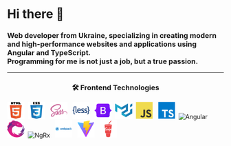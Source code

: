 <h1 align="left"> Hi there 👋</h1>
<h3 align="left">Web developer from Ukraine, specializing in creating modern and high-performance websites and applications using Angular and TypeScript. </br> Programming for me is not just a job, but a true passion.
   </h3>

---
<h3 align="center">🛠 Frontend Technologies</h3>

<p align="left"> 
    <img src="https://raw.githubusercontent.com/devicons/devicon/master/icons/html5/html5-original-wordmark.svg" alt="HTML5" title="HTML5" width="40" height="40"/>&nbsp;
  <img src="https://raw.githubusercontent.com/devicons/devicon/master/icons/css3/css3-original-wordmark.svg" alt="CSS3" title="CSS3" width="40" height="40"/> &nbsp;
    <img src="https://raw.githubusercontent.com/devicons/devicon/master/icons/sass/sass-original.svg" alt="Sass" title="Sass" width="40" height="40"/> &nbsp;
  <img src="https://raw.githubusercontent.com/devicons/devicon/master/icons/less/less-plain-wordmark.svg" alt="Less" title="Less" width="40" height="40"/> &nbsp;
  <img src="https://raw.githubusercontent.com/devicons/devicon/master/icons/bootstrap/bootstrap-original.svg" alt="Bootstrap" title="Bootstrap" width="40" height="40"/>&nbsp;
  <img src="https://raw.githubusercontent.com/devicons/devicon/master/icons/materialui/materialui-original.svg" alt="Angular Material" title="Angular Material" width="40" height="40"/>&nbsp;
  <img src="https://raw.githubusercontent.com/devicons/devicon/master/icons/javascript/javascript-original.svg" alt="JavaScript" title="JavaScript" width="40" height="40"/> &nbsp;
   <img src="https://raw.githubusercontent.com/devicons/devicon/master/icons/typescript/typescript-original.svg" alt="TypeScript" title="TypeScript" width="40" height="40"/>&nbsp;
   <img src="https://angular.io/assets/images/logos/angular/angular.svg" alt="Angular" title="Angular" width="40" height="40"/>&nbsp;
<img src="https://raw.githubusercontent.com/devicons/devicon/master/icons/rxjs/rxjs-original.svg" alt="RxJs" title="RxJs" width="40" height="40"/>&nbsp;
  <img src="https://ngrx.io/assets/images/badge.svg" alt="NgRx" title="NgRx" width="40" height="40"/> &nbsp;
<img src="https://raw.githubusercontent.com/devicons/devicon/d00d0969292a6569d45b06d3f350f463a0107b0d/icons/webpack/webpack-original-wordmark.svg" title="Webpack" alt="Webpack" width="40" height="40"/> &nbsp;
 <img src="https://raw.githubusercontent.com/devicons/devicon/master/icons/vitejs/vitejs-original.svg" alt="Vite" width="40" height="40" title="Vite" style="border:none;"/> &nbsp;
 <img src="https://raw.githubusercontent.com/devicons/devicon/master/icons/gulp/gulp-plain.svg" alt="Gulp" width="40" height="40" title="Gulp" style="border:none;"/>
</p>
